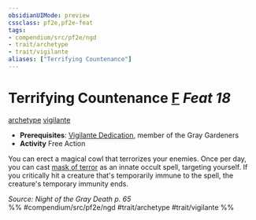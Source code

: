 ```yaml
---
obsidianUIMode: preview
cssclass: pf2e,pf2e-feat
tags:
- compendium/src/pf2e/ngd
- trait/archetype
- trait/vigilante
aliases: ["Terrifying Countenance"]
---
```

# Terrifying Countenance  [F](rules/core-rulebook/chapter-9-playing-the-game.md#Actions "Free Action") *Feat 18*  
[archetype](rules/traits/archetype.md)  [vigilante](rules/traits/vigilante-apg.md)  

- **Prerequisites**: [Vigilante Dedication](compendium/feats/vigilante-dedication-apg.md), member of the Gray Gardeners
- **Activity** Free Action

You can erect a magical cowl that terrorizes your enemies. Once per day, you can cast [mask of terror](compendium/spells/mask-of-terror.md) as an innate occult spell, targeting yourself. If you critically hit a creature that's temporarily immune to the spell, the creature's temporary immunity ends.

*Source: Night of the Gray Death p. 65*  
%% #compendium/src/pf2e/ngd #trait/archetype #trait/vigilante %%